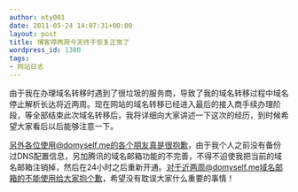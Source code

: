 ```yaml
---
author: ety001
date: 2011-05-24 14:07:31+00:00
layout: post
title: 博客停两周今天终于恢复正常了
wordpress_id: 1380
tags:
- 网站日志
---
```


由于我在办理域名转移时遇到了很垃圾的服务商，导致了我的域名转移过程中域名停止解析长达将近两周。现在网站的域名转移已经进入最后的接入商手续办理阶段，等全部结束此次域名转移后，我将详细向大家讲述一下这次的经历，到时候希望大家看后以后能够注意一下。

另外各位使用@domyself.me的各个朋友真是很抱歉，由于我个人之前没有备份过DNS配置信息，另加腾讯的域名邮箱功能的不完善，不得不迫使我把当前的域名邮箱注销掉，然后在24小时之后重新开通。对于近两周@domyself.me域名邮箱的不能使用给大家抱个歉，希望没有耽误大家什么重要的事情！


